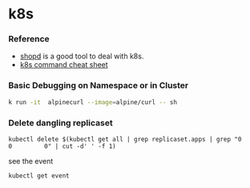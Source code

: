 # k8s

### Reference
- [shopd](https://github.com/jpetazzo/shpod) is a good tool to deal with k8s.
- [k8s command cheat sheet](https://kubernetes.io/docs/reference/generated/kubectl/kubectl-commands#exec)

### Basic Debugging on Namespace or in Cluster

```sh
k run -it  alpinecurl --image=alpine/curl -- sh
```


### Delete dangling replicaset

```
kubectl delete $(kubectl get all | grep replicaset.apps | grep "0         0         0" | cut -d' ' -f 1)
```

see the event 
```
kubectl get event
```
